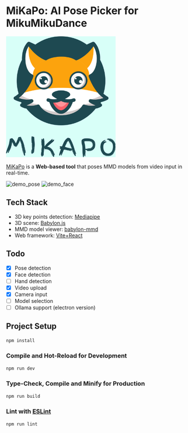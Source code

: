 # MiKaPo: AI Pose Picker for MikuMikuDance

<img width="300px" alt="demo_pose" src="./logo.jpg" />

[MiKaPo](https://mikapo.amyang.dev) is a **Web-based tool** that poses MMD models from video input in real-time.

<img width="400px" alt="demo_pose" src="./demo1.gif" />
<img width="400px" alt="demo_face" src="./demo2.gif" />

## Tech Stack

- 3D key points detection: [Mediapipe](https://ai.google.dev/edge/mediapipe/solutions/vision/pose_landmarker/web_js)
- 3D scene: [Babylon.js](https://www.babylonjs.com/)
- MMD model viewer: [babylon-mmd](https://github.com/noname0310/babylon-mmd)
- Web framework: [Vite+React](https://vitejs.dev/)

## Todo

- [x] Pose detection
- [x] Face detection
- [ ] Hand detection
- [x] Video upload
- [x] Camera input
- [ ] Model selection
- [ ] Ollama support (electron version)

## Project Setup

```sh
npm install
```

### Compile and Hot-Reload for Development

```sh
npm run dev
```

### Type-Check, Compile and Minify for Production

```sh
npm run build
```

### Lint with [ESLint](https://eslint.org/)

```sh
npm run lint
```
